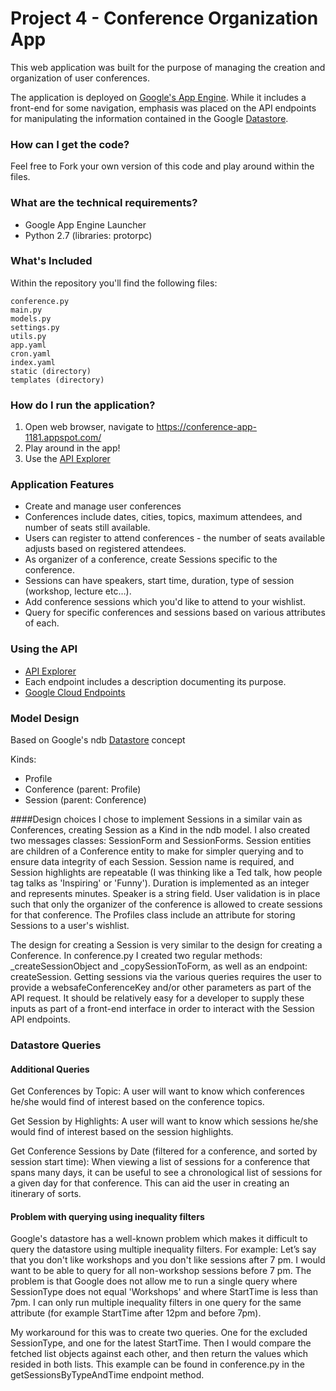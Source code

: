 # Project 4 - Conference Organization App
This web application was built for the purpose of managing the creation and organization of user conferences.

The application is deployed on [Google's App Engine][1]. While it includes a front-end for some navigation, emphasis was placed on the API endpoints for manipulating the information contained in the Google [Datastore][2].

### How can I get the code?
Feel free to Fork your own version of this code and play around within the files.

### What are the technical requirements?
* Google App Engine Launcher
* Python 2.7 (libraries: protorpc)

### What's Included
Within the repository you'll find the following files:
```
conference.py
main.py
models.py
settings.py
utils.py
app.yaml
cron.yaml
index.yaml
static (directory)
templates (directory)
```

### How do I run the application?
1. Open web browser, navigate to https://conference-app-1181.appspot.com/
2. Play around in the app!
3. Use the [API Explorer][3]

### Application Features
* Create and manage user conferences
* Conferences include dates, cities, topics, maximum attendees, and number of seats still available.
* Users can register to attend conferences - the number of seats available adjusts based on registered attendees.
* As organizer of a conference, create Sessions specific to the conference.
* Sessions can have speakers, start time, duration, type of session (workshop, lecture etc…).
* Add conference sessions which you'd like to attend to your wishlist.
* Query for specific conferences and sessions based on various attributes of each.
 
### Using the API
- [API Explorer][3]
- Each endpoint includes a description documenting its purpose.
- [Google Cloud Endpoints][4]

### Model Design
Based on Google's ndb [Datastore][2] concept

Kinds:
- Profile
- Conference (parent: Profile)
- Session (parent: Conference)

####Design choices
I chose to implement Sessions in a similar vain as Conferences, creating Session as a Kind in the ndb model.  I also created two messages classes: SessionForm and SessionForms.  Session entities are children of a Conference entity to make for simpler querying and to ensure data integrity of each Session.  Session name is required, and Session highlights are repeatable (I was thinking like a Ted talk, how people tag talks as 'Inspiring' or 'Funny').  Duration is implemented as an integer and represents minutes.  Speaker is a string field.  User validation is in place such that only the organizer of the conference is allowed to create sessions for that conference.  The Profiles class include an attribute for storing Sessions to a user's wishlist.

The design for creating a Session is very similar to the design for creating a Conference.  In conference.py I created two regular methods: _createSessionObject and _copySessionToForm, as well as an endpoint: createSession.  Getting sessions via the various queries requires the user to provide a websafeConferenceKey and/or other parameters as part of the API request.  It should be relatively easy for a developer to supply these inputs as part of a front-end interface in order to interact with the Session API endpoints.

### Datastore Queries
#### Additional Queries
Get Conferences by Topic:
A user will want to know which conferences he/she would find of interest based on the conference topics.

Get Session by Highlights:
A user will want to know which sessions he/she would find of interest based on the session highlights.

Get Conference Sessions by Date (filtered for a conference, and sorted by session start time):
When viewing a list of sessions for a conference that spans many days, it can be useful to see a chronological list of sessions for a given day for that conference.  This can aid the user in creating an itinerary of sorts.

#### Problem with querying using inequality filters
Google's datastore has a well-known problem which makes it difficult to query the datastore using multiple inequality filters.  For example:  Let’s say that you don't like workshops and you don't like sessions after 7 pm. I would want to be able to query for all non-workshop sessions before 7 pm.  The problem is that Google does not allow me to run a single query where SessionType does not equal 'Workshops' and where StartTime is less than 7pm.  I can only run multiple inequality filters in one query for the same attribute (for example StartTime after 12pm and before 7pm).

My workaround for this was to create two queries.  One for the excluded SessionType, and one for the latest StartTime.  Then I would compare the fetched list objects against each other, and then return the values which resided in both lists.  This example can be found in conference.py in the getSessionsByTypeAndTime endpoint method.


[1]: https://developers.google.com/appengine
[2]: https://cloud.google.com/appengine/docs/python/ndb/
[3]: https://apis-explorer.appspot.com/apis-explorer/?base=https://conference-app-1181.appspot.com/_ah/api#p/
[4]: https://developers.google.com/appengine/docs/python/endpoints/
